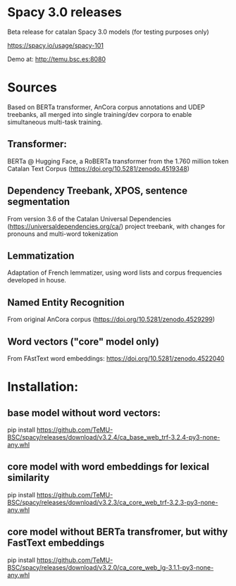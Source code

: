 # Spacy 3.0 releases

Beta release for catalan Spacy 3.0 models (for testing purposes only)

https://spacy.io/usage/spacy-101

Demo at:
http://temu.bsc.es:8080


# Sources
Based on BERTa transformer, AnCora corpus annotations and UDEP treebanks, all merged into single training/dev corpora to enable simultaneous multi-task training.

## Transformer:

BERTa @ Hugging Face, a RoBERTa transformer from the 1.760 million token Catalan Text Corpus (https://doi.org/10.5281/zenodo.4519348) 

## Dependency Treebank, XPOS, sentence segmentation

From version 3.6 of the Catalan Universal Dependencies (https://universaldependencies.org/ca/) project treebank, with changes for pronouns and multi-word tokenization 


## Lemmatization

Adaptation of French lemmatizer, using  word lists and corpus frequencies developed in house.

## Named Entity Recognition

From original AnCora corpus (https://doi.org/10.5281/zenodo.4529299)

## Word vectors ("core" model only)

From FAstText word embeddings: https://doi.org/10.5281/zenodo.4522040

<!---## Text Classification (To come)

From TeCla corpus based on Agencia Catalana de Noticias Newswire
(https://doi.org/10.5281/zenodo.4627197)-->

# Installation:

## base model without word vectors:

pip install https://github.com/TeMU-BSC/spacy/releases/download/v3.2.4/ca_base_web_trf-3.2.4-py3-none-any.whl

## core model with word embeddings for lexical similarity

pip install https://github.com/TeMU-BSC/spacy/releases/download/v3.2.3/ca_core_web_trf-3.2.3-py3-none-any.whl

## core model without BERTa transfromer, but withy FastText embeddings

pip install https://github.com/TeMU-BSC/spacy/releases/download/v3.2.0/ca_core_web_lg-3.1.1-py3-none-any.whl

<!---
# Includes:

* Noun Chunks

* NERC

* Coarse XPOS tags

* Dependency parsing

* lookup-based lemmatization with POS disambiguation

* BERTa-based transformer

* tokenization and sentence segmentation

* Morphological analysis

* Static word vectors (in core models)

## To come:
* Fine-grained Parole/Eagles POS tags

* Text classification  

# External evaluation on test split from UDEP corpus for ca_base_web_trf:
```
  "token_acc":1.0,
  "tag_acc":0.9899974352,
  "pos_acc":0.9897161029,
  "morph_acc":0.9810507962,
  "lemma_acc":0.9317458328,
  "dep_uas":0.9419736427,
  "dep_las":0.9186940555,
  "ents_p":0.9206049149,
  "ents_r":0.9145539906,
  "ents_f":0.9175694772,
  "sents_p":0.9938271605,
  "sents_r":0.9969040248,
  "sents_f":0.9953632148,
  "speed":4203.8544117436,
```
